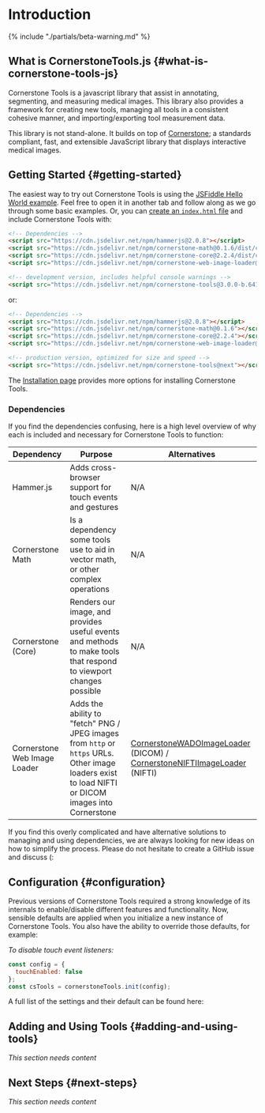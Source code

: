 # Introduction

{% include "./partials/beta-warning.md" %}

## What is CornerstoneTools.js {#what-is-cornerstone-tools-js}

Cornerstone Tools is a javascript library that assist in annotating, segmenting, and measuring medical images. This library also provides a framework for creating new tools, managing all tools in a consistent cohesive manner, and importing/exporting tool measurement data.

This library is not stand-alone. It builds on top of [Cornerstone](https://cornerstonejs.org/); a standards compliant, fast, and extensible JavaScript library that displays interactive medical images.

## Getting Started {#getting-started}

The easiest way to try out Cornerstone Tools is using the [JSFiddle Hello World example](https://jsfiddle.net/dannyrb/eujoLcn6/). Feel free to open it in another tab and follow along as we go through some basic examples. Or, you can [create an `index.html` file](https://gist.githubusercontent.com/dannyrb/63e5f4e76711f8539aea934357344e21/raw/1902fa0ecf7b764ca0011c7d03072f19156b4f93/Cornerstone%2520Tools%2520v3%2520-%2520Hello%2520World) and include Cornerstone Tools with:

```html
<!-- Dependencies -->
<script src="https://cdn.jsdelivr.net/npm/hammerjs@2.0.8"></script>
<script src="https://cdn.jsdelivr.net/npm/cornerstone-math@0.1.6/dist/cornerstoneMath.js"></script>
<script src="https://cdn.jsdelivr.net/npm/cornerstone-core@2.2.4/dist/cornerstone.js"></script>
<script src="https://cdn.jsdelivr.net/npm/cornerstone-web-image-loader@2.1.0/dist/cornerstoneWebImageLoader.js"></script>

<!-- development version, includes helpful console warnings -->
<script src="https://cdn.jsdelivr.net/npm/cornerstone-tools@3.0.0-b.641/dist/cornerstoneTools.js"></script>
```

or:

```html
<!-- Dependencies -->
<script src="https://cdn.jsdelivr.net/npm/hammerjs@2.0.8"></script>
<script src="https://cdn.jsdelivr.net/npm/cornerstone-math@0.1.6"></script>
<script src="https://cdn.jsdelivr.net/npm/cornerstone-core@2.2.4"></script>
<script src="https://cdn.jsdelivr.net/npm/cornerstone-web-image-loader@2.1.0"></script>

<!-- production version, optimized for size and speed -->
<script src="https://cdn.jsdelivr.net/npm/cornerstone-tools@next"></script>
```

The [Installation page](installation.md) provides more options for installing Cornerstone Tools.

### Dependencies

If you find the dependencies confusing, here is a high level overview of why each is included and necessary for Cornerstone Tools to function:

| Dependency                   | Purpose                                                                                                                                             | Alternatives                                                                                                                                                                                             |
| ---------------------------- | --------------------------------------------------------------------------------------------------------------------------------------------------- | -------------------------------------------------------------------------------------------------------------------------------------------------------------------------------------------------------- |
| Hammer.js                    | Adds cross-browser support for touch events and gestures                                                                                            | N/A                                                                                                                                                                                                      |
| Cornerstone Math             | Is a dependency some tools use to aid in vector math, or other complex operations                                                                   | N/A                                                                                                                                                                                                      |
| Cornerstone (Core)           | Renders our image, and provides useful events and methods to make tools that respond to viewport changes possible                                   | N/A                                                                                                                                                                                                      |
| Cornerstone Web Image Loader | Adds the ability to "fetch" PNG / JPEG images from `http` or `https` URLs. Other image loaders exist to load NIFTI or DICOM images into Cornerstone | [CornerstoneWADOImageLoader](https://github.com/cornerstonejs/cornerstoneWADOImageLoader) (DICOM) / [CornerstoneNIFTIImageLoader](https://github.com/flywheel-io/cornerstone-nifti-image-loader) (NIFTI) |

If you find this overly complicated and have alternative solutions to managing and using dependencies, we are always looking for new ideas on how to simplify the process. Please do not hesitate to create a GitHub issue and discuss (:

## Configuration {#configuration}

Previous versions of Cornerstone Tools required a strong knowledge of its internals to enable/disable different features and functionality. Now, sensible defaults are applied when you initialize a new instance of Cornerstone Tools. You also have the ability to override those defaults, for example:

_To disable touch event listeners:_

```js
const config = {
  touchEnabled: false
};
const csTools = cornerstoneTools.init(config);
```

A full list of the settings and their default can be found here:

## Adding and Using Tools {#adding-and-using-tools}

_This section needs content_

## Next Steps {#next-steps}

_This section needs content_

